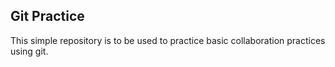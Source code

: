 ## Git Practice

This simple repository is to be used to practice basic collaboration practices
using git.
